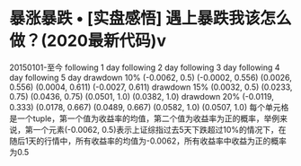 # 暴涨暴跌 • [实盘感悟] 遇上暴跌我该怎么做？(2020最新代码)v

20150101-至今 	following 1 day   following 2 day  following 3 day  following 4 day   following 5 day
drawdown 10%    (-0.0062, 0.5)  (-0.0002, 0.556)  (0.0026, 0.556)   (0.0004, 0.611)  (-0.0027, 0.611)
drawdown 15%     (0.0032, 0.5)    (0.0233, 0.75)   (0.0436, 0.75)   (0.0501, 1.0)     (0.0382, 1.0)
drawdown 20%	(-0.0119, 0.333)	(0.0178, 0.667)	(0.0489, 0.667)	(0.0582, 1.0)	(0.0507, 1.0)
每个单元格是一个tuple，第一个值为收益率的均值，第二个值为收益率为正的概率，举例来说，第一个元素(-0.0062, 0.5)表示上证综指过去5天下跌超过10%的情况下，在随后1天的行情中，所有收益率的均值为-0.0062，所有收益率中收益为正的概率为0.5
